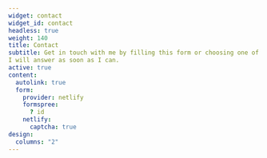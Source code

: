 ```yaml
---
widget: contact
widget_id: contact
headless: true
weight: 140
title: Contact
subtitle: Get in touch with me by filling this form or choosing one of the links listed down below. 
I will answer as soon as I can. 
active: true
content:
  autolink: true
  form:
    provider: netlify
    formspree:
      ? id
    netlify:
      captcha: true
design:
  columns: "2"
---
```


